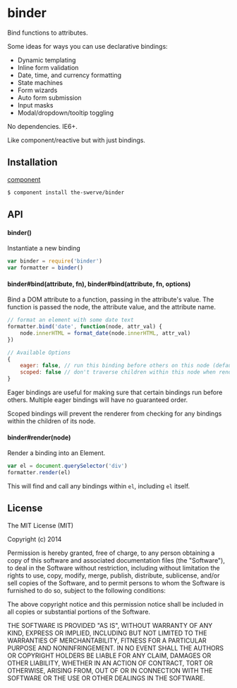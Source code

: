 # binder

Bind functions to attributes.

Some ideas for ways you can use declarative bindings:

* Dynamic templating
* Inline form validation
* Date, time, and currency formatting
* State machines
* Form wizards
* Auto form submission
* Input masks
* Modal/dropdown/tooltip toggling

No dependencies. IE6+.

Like component/reactive but with just bindings.

## Installation

[component](http://component.io)

```sh
$ component install the-swerve/binder
```

## API

#### binder()

Instantiate a new binding

```js
var binder = require('binder')
var formatter = binder()
```

#### binder#bind(attribute, fn), binder#bind(attribute, fn, options)

Bind a DOM attribute to a function, passing in the attribute's value. The
function is passed the node, the attribute value, and the attribute name.

```js
// format an element with some date text
formatter.bind('date', function(node, attr_val) {
	node.innerHTML = format_date(node.innerHTML, attr_val)
})
```

```js
// Available Options
{
	eager: false, // run this binding before others on this node (default: false)
	scoped: false // don't traverse children within this node when rendering (default: false)
}
```

Eager bindings are useful for making sure that certain bindings run before
others. Multiple eager bindings will have no guaranteed order.

Scoped bindings will prevent the renderer from checking for any bindings within
the children of its node. 

#### binder#render(node)

Render a binding into an Element.

```js
var el = document.querySelector('div')
formatter.render(el)
```

This will find and call any bindings within `el`, including `el` itself.

## License

The MIT License (MIT)

Copyright (c) 2014 <copyright holders>

Permission is hereby granted, free of charge, to any person obtaining a copy
of this software and associated documentation files (the "Software"), to deal
in the Software without restriction, including without limitation the rights
to use, copy, modify, merge, publish, distribute, sublicense, and/or sell
copies of the Software, and to permit persons to whom the Software is
furnished to do so, subject to the following conditions:

The above copyright notice and this permission notice shall be included in
all copies or substantial portions of the Software.

THE SOFTWARE IS PROVIDED "AS IS", WITHOUT WARRANTY OF ANY KIND, EXPRESS OR
IMPLIED, INCLUDING BUT NOT LIMITED TO THE WARRANTIES OF MERCHANTABILITY,
FITNESS FOR A PARTICULAR PURPOSE AND NONINFRINGEMENT. IN NO EVENT SHALL THE
AUTHORS OR COPYRIGHT HOLDERS BE LIABLE FOR ANY CLAIM, DAMAGES OR OTHER
LIABILITY, WHETHER IN AN ACTION OF CONTRACT, TORT OR OTHERWISE, ARISING FROM,
OUT OF OR IN CONNECTION WITH THE SOFTWARE OR THE USE OR OTHER DEALINGS IN
THE SOFTWARE.
